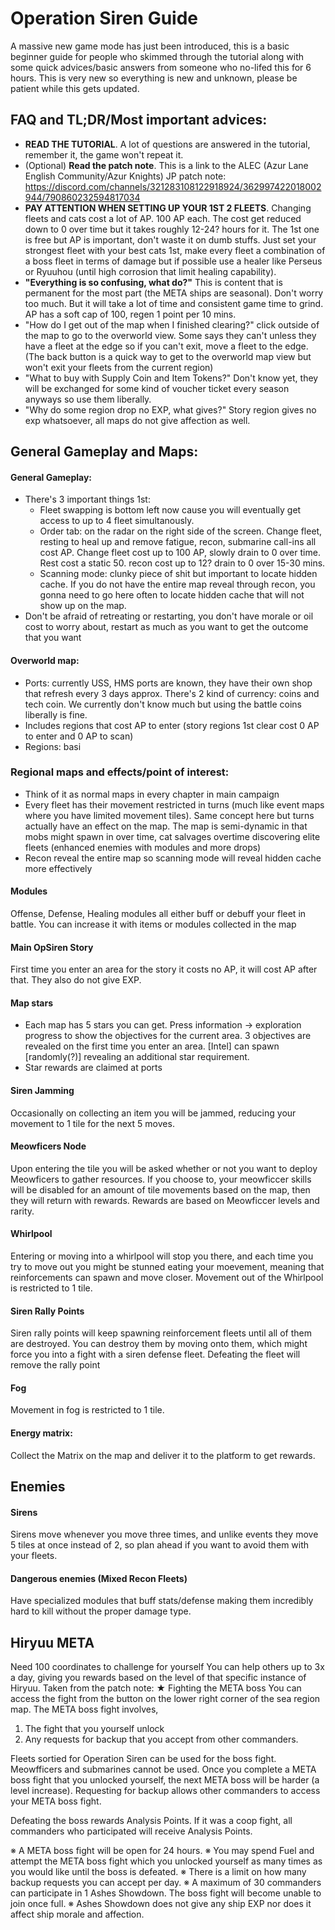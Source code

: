 # Operation Siren Guide

A massive new game mode has just been introduced, this is a basic beginner guide for people who skimmed through the tutorial along with some quick advices/basic answers from someone who no-lifed this for 6 hours. This is very new so everything is new and unknown, please be patient while this gets updated.

## FAQ and TL;DR/Most important advices:
- **READ THE TUTORIAL**. A lot of questions are answered in the tutorial, remember it, the game won't repeat it.
- (Optional) **Read the patch note**. This is a link to the ALEC (Azur Lane English Community/Azur Knights) JP patch note: https://discord.com/channels/321283108122918924/362997422018002944/790860232594817034
- **__PAY ATTENTION WHEN SETTING UP YOUR 1ST 2 FLEETS__**. Changing fleets and cats cost a lot of AP. 100 AP each. The cost get reduced down to 0 over time but it takes roughly 12-24? hours for it. The 1st one is free but AP is important, don't waste it on dumb stuffs. Just set your strongest fleet with your best cats 1st, make every fleet a combination of a boss fleet in terms of damage but if possible use a healer like Perseus or Ryuuhou (until high corrosion that limit healing capability).
- **"Everything is so confusing, what do?"** This is content that is permanent for the most part (the META ships are seasonal). Don't worry too much. But it will take a lot of time and consistent game time to grind. AP has a soft cap of 100, regen 1 point per 10 mins.
- "How do I get out of the map when I finished clearing?" click outside of the map to go to the overworld view. Some says they can't unless they have a fleet at the edge so if you can't exit, move a fleet to the edge. (The back button is a quick way to get to the overworld map view but won't exit your fleets from the current region)
- "What to buy with Supply Coin and Item Tokens?" Don't know yet, they will be exchanged for some kind of voucher ticket every season anyways so use them liberally.
- "Why do some region drop no EXP, what gives?" Story region gives no exp whatsoever, all maps do not give affection as well.
## General Gameplay and Maps:

#### General Gameplay:
- There's 3 important things 1st: 
   - Fleet swapping is bottom left now cause you will eventually get access to up to 4 fleet simultanously. 
   - Order tab: on the radar on the right side of the screen. Change fleet, resting to heal up and remove fatigue, recon, submarine call-ins all cost AP. Change fleet cost up to 100 AP, slowly drain to 0 over time. Rest cost a static 50. recon cost up to 12? drain to 0 over 15-30 mins.
   - Scanning mode: clunky piece of shit but important to locate hidden cache. If you do not have the entire map reveal through recon, you gonna need to go here often to locate hidden cache that will not show up on the map.
- Don't be afraid of retreating or restarting, you don't have morale or oil cost to worry about, restart as much as you want to get the outcome that you want

#### Overworld map:

- Ports: currently USS, HMS ports are known, they have their own shop that refresh every 3 days approx. There's 2 kind of currency: coins and tech coin. We currently don't know much but using the battle coins liberally is fine.
- Includes regions that cost AP to enter (story regions 1st clear cost 0 AP to enter and 0 AP to scan)
- Regions: basi

### Regional maps and effects/point of interest:

- Think of it as normal maps in every chapter in main campaign
- Every fleet has their movement restricted in turns (much like event maps where you have limited movement tiles). Same concept here but turns actually have an effect on the map. The map is semi-dynamic in that mobs might spawn in over time, cat salvages overtime discovering elite fleets (enhanced enemies with modules and more drops)
- Recon reveal the entire map so scanning mode will reveal hidden cache more effectively

#### Modules
Offense, Defense, Healing modules all either buff or debuff your fleet in battle. You can increase it with items or modules collected in the map

#### Main OpSiren Story
First time you enter an area for the story it costs no AP, it will cost AP after that. They also do not give EXP.

#### Map stars
- Each map has 5 stars you can get.
Press information -> exploration progress to show the  objectives for the current area. 3 objectives are revealed on the first time you enter an area. [Intel] can spawn [randomly(?)] revealing an additional star requirement.
- Star rewards are claimed at ports

#### Siren Jamming 
Occasionally on collecting an item you will be jammed, reducing your movement to 1 tile for the next 5 moves.

#### Meowficers Node
Upon entering the tile you will be asked whether or not you want to deploy Meowficers to gather resources. If you choose to, your meowficcer skills will be disabled for an amount of tile movements based on the map, then they will return with rewards. Rewards are based on Meowficcer levels and rarity.

#### Whirlpool
Entering or moving into a whirlpool will stop you there, and each time you try to move out you might be stunned eating your moevement, meaning that reinforcements can spawn and move closer. Movement out of the Whirlpool is restricted to 1 tile.

#### Siren Rally Points
Siren rally points will keep spawning reinforcement fleets until all of them are destroyed. You can destroy them by moving onto them, which might force you into a fight with a siren defense fleet. Defeating the fleet will remove the rally point

#### Fog
Movement in fog is restricted to 1 tile.

#### Energy matrix:
Collect the Matrix on the map and deliver it to the platform to get rewards.

## Enemies

#### Sirens
Sirens move whenever you move three times, and unlike events they move 5 tiles at once instead of 2, so plan ahead if you want to avoid them with your fleets.

#### Dangerous enemies (Mixed Recon Fleets)
Have specialized modules that buff stats/defense making them incredibly hard to kill without the proper damage type.

## Hiryuu META
Need 100 coordinates to challenge for yourself
You can help others up to 3x a day, giving you rewards based on the level of that specific instance of Hiryuu.
Taken from the patch note: 
★ Fighting the META boss
You can access the fight from the button on the lower right corner of the sea region map.
The META boss fight involves,
1) The fight that you yourself unlock
2) Any requests for backup that you accept from other commanders.

Fleets sortied for Operation Siren can be used for the boss fight. Meowfficers and submarines cannot be used.
Once you complete a META boss fight that you unlocked yourself, the next META boss will be harder (a level increase).
Requesting for backup allows other commanders to access your META boss fight.

Defeating the boss rewards Analysis Points. If it was a coop fight, all commanders who participated will receive Analysis Points.

※ A META boss fight will be open for 24 hours.
※ You may spend Fuel and attempt the META boss fight which you unlocked yourself as many times as you would like until the boss is defeated.
※ There is a limit on how many backup requests you can accept per day.
※ A maximum of 30 commanders can participate in 1 Ashes Showdown. The boss fight will become unable to join once full.
※ Ashes Showdown does not give any ship EXP nor does it affect ship morale and affection.
